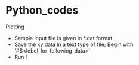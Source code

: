 # Python_codes
Plotting
* Sample input file is given in *.dat format
* Save the xy data in a text type of file; Begin with '#$<lebel_for_following_data>' 
* Run !

